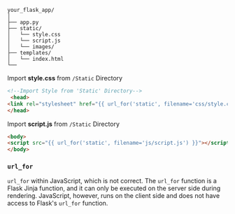 
```
your_flask_app/
│
├── app.py
├── static/
│   └── style.css
│   └── script.js
│   └── images/
├── templates/
│   └── index.html
└── 
```


Import **style.css** from `/Static` Directory
```html
<!--Import Style from 'Static' Directory-->
 <head>
<link rel="stylesheet" href="{{ url_for('static', filename='css/style.css') }}">
</head>
```

Import **script.js** from `/Static` Directory
```html
<body>
<script src="{{ url_for('static', filename='js/script.js') }}"></script>
</body>
```

### `url_for`
`url_for` within JavaScript, which is not correct. The `url_for` function is a Flask Jinja function, and it can only be executed on the server side during rendering. JavaScript, however, runs on the client side and does not have access to Flask's `url_for` function.
